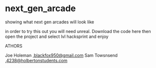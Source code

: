 # next_gen_arcade
showing what next gen arcades will look like 

in order to try this out you will need unreal. Download the code here
then open the project and select lvl hacksprint and enjoy

ATHORS

Joe Holeman ,blackfox950@gmail.com
Sam Towsnsend ,4238@holbertonstudents.com

